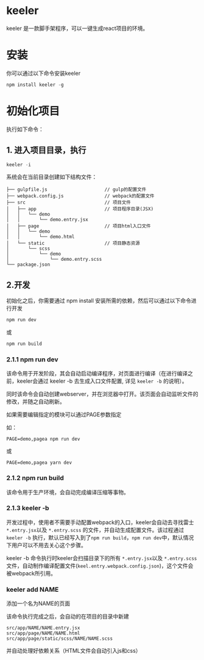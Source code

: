 # keeler

keeler 是一款脚手架程序，可以一键生成react项目的环境。

# 安装

你可以通过以下命令安装keeler

```javascript
npm install keeler -g
```

# 初始化项目

执行如下命令：

## 1. 进入项目目录，执行

```javascript
keeler -i
```

系统会在当前目录创建如下结构文件：

```
├── gulpfile.js                     // gulp的配置文件
├── webpack.config.js               // webpack的配置文件
├── src                             // 项目文件
│   ├── app                         // 项目程序目录(JSX)
│   │   └── demo
│   │       └── demo.entry.jsx
│   ├── page                        // 项目html入口文件
│   │   └── demo
│   │       └── demo.html
│   └── static                      // 项目静态资源
│       └── scss
│           └── demo
│               └── demo.entry.scss
└── package.json

```

## 2.开发

初始化之后，你需要通过 npm install 安装所需的依赖，然后可以通过以下命令进行开发

```bash
npm run dev
```

或

```bash
npm run build
```

### 2.1.1 npm run dev

该命令用于开发阶段，其会自动启动编译程序，对页面进行编译（在进行编译之前，keeler会通过 keeler -b 去生成入口文件配置, 详见 `keeler -b` 的说明）。

同时该命令会自动创建webserver，并在浏览器中打开。该页面会自动监听文件的修改，并随之自动刷新。

如果需要编辑指定的模块可以通过PAGE参数指定

如：

```
PAGE=demo,pagea npm run dev
```

或

```
PAGE=demo,pagea yarn dev
```

### 2.1.2 npm run build

该命令用于生产环境，会自动完成编译压缩等事物。

### 2.1.3 keeler -b

开发过程中，使用者不需要手动配置webpack的入口，keeler会自动去寻找雷士 `*.entry.jsx`以及 `*.entry.scss` 的文件，并自动生成配置文件。该过程通过 `keeler -b` 执行，默认已经写入到了`npm run build`，`npm run dev`中，默认情况下用户可以不用去关心这个步骤。

keeler -b 命令执行时keeler会扫描目录下的所有 `*.entry.jsx`以及 `*.entry.scss` 文件，自动制作编译配置文件(`keel.entry.webpack.config.json`)，这个文件会被webpack所引用。


### keeler add NAME

添加一个名为NAME的页面

该命令执行完成之后，会自动的在项目的目录中新建

```
src/app/NAME/NAME.entry.jsx
src/app/page/NAME/NAME.html
src/app/page/static/scss/NAME/NAME.scss
```

并自动处理好依赖关系（HTML文件会自动引入js和css）